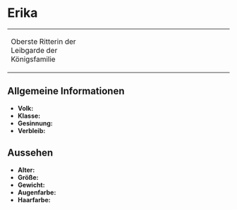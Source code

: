 # Erika

<primary-label ref="npc"/>

<secondary-label ref="faergria"/>

<secondary-label ref="adrestia"/>

<table>
<tr><td>
<p>
Oberste Ritterin der Leibgarde der Königsfamilie
</p>

</td><td width="300">
<!-- Edit here -->
<img src="erika.png" alt="" />
</td></tr>
</table>

## Allgemeine Informationen

- **Volk:**
- **Klasse:**
- **Gesinnung:**
- **Verbleib:**

## Aussehen

- **Alter:**
- **Größe:**
- **Gewicht:**
- **Augenfarbe:**
- **Haarfarbe:**

<!--
## Beziehungen

<list columns="3">
<li>
</li>
</list>

## Notizen

- **Ziele:** 
- **Geheimnisse:** 
-->